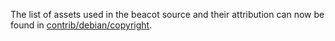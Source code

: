 The list of assets used in the beacot source and their attribution can now be found in [contrib/debian/copyright](../contrib/debian/copyright).
